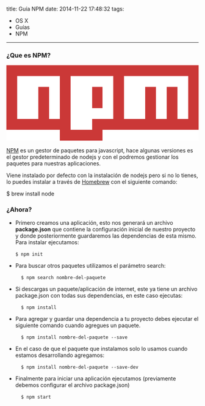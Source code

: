 title: Guía NPM
date: 2014-11-22 17:48:32
tags:
- OS X
- Guías
- NPM
---

### ¿Que es NPM?

![NPM logo](/images/npm.png)

[NPM](https://www.npmjs.com/) es un gestor de paquetes para javascript, hace algunas versiones es el gestor predeterminado de nodejs y con el podremos gestionar los paquetes para nuestras aplicaciones. 

Viene instalado por defecto con la instalación de nodejs pero si no lo tienes, lo puedes instalar a través de [Homebrew](https://luisfuentes.me/guia-homebrew/) con el siguiente comando:

  $ brew install node

### ¿Ahora?

- Primero creamos una aplicación, esto nos generará un archivo **package.json** que contiene la configuración inicial de nuestro proyecto y donde posteriormente guardaremos las dependencias de esta mismo. Para instalar ejecutamos:
    
      $ npm init

- Para buscar otros paquetes utilizamos el parámetro search:

        $ npm search nombre-del-paquete

- Si descargas un paquete/aplicación de internet, este ya tiene un archivo package.json con todas sus dependencias, en este caso ejecutas:

        $ npm install

- Para agregar y guardar una dependencia a tu proyecto debes ejecutar el siguiente comando cuando agregues un paquete.

        $ npm install nombre-del-paquete --save

- En el caso de que el paquete que instalamos solo lo usamos cuando estamos desarrollando agregamos:

        $ npm install nombre-del-paquete --save-dev

- Finalmente para iniciar una aplicación ejecutamos (previamente debemos configurar el archivo package.json) 

        $ npm start 
